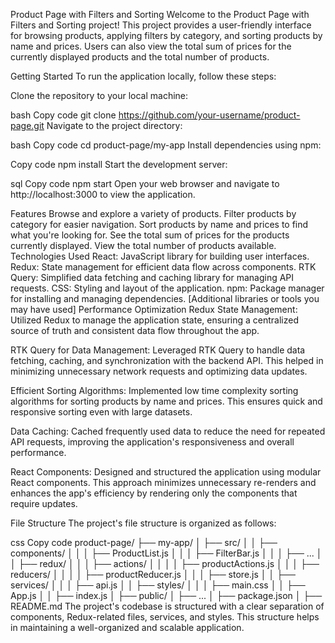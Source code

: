 Product Page with Filters and Sorting
Welcome to the Product Page with Filters and Sorting project! This project provides a user-friendly interface for browsing products, applying filters by category, and sorting products by name and prices. Users can also view the total sum of prices for the currently displayed products and the total number of products.

Getting Started
To run the application locally, follow these steps:

Clone the repository to your local machine:

bash
Copy code
git clone https://github.com/your-username/product-page.git
Navigate to the project directory:

bash
Copy code
cd product-page/my-app
Install dependencies using npm:

Copy code
npm install
Start the development server:

sql
Copy code
npm start
Open your web browser and navigate to http://localhost:3000 to view the application.

Features
Browse and explore a variety of products.
Filter products by category for easier navigation.
Sort products by name and prices to find what you're looking for.
See the total sum of prices for the products currently displayed.
View the total number of products available.
Technologies Used
React: JavaScript library for building user interfaces.
Redux: State management for efficient data flow across components.
RTK Query: Simplified data fetching and caching library for managing API requests.
CSS: Styling and layout of the application.
npm: Package manager for installing and managing dependencies.
[Additional libraries or tools you may have used]
Performance Optimization
Redux State Management: Utilized Redux to manage the application state, ensuring a centralized source of truth and consistent data flow throughout the app.

RTK Query for Data Management: Leveraged RTK Query to handle data fetching, caching, and synchronization with the backend API. This helped in minimizing unnecessary network requests and optimizing data updates.

Efficient Sorting Algorithms: Implemented low time complexity sorting algorithms for sorting products by name and prices. This ensures quick and responsive sorting even with large datasets.

Data Caching: Cached frequently used data to reduce the need for repeated API requests, improving the application's responsiveness and overall performance.

React Components: Designed and structured the application using modular React components. This approach minimizes unnecessary re-renders and enhances the app's efficiency by rendering only the components that require updates.

File Structure
The project's file structure is organized as follows:

css
Copy code
product-page/
├── my-app/
│   ├── src/
│   │   ├── components/
│   │   │   ├── ProductList.js
│   │   │   ├── FilterBar.js
│   │   │   ├── ...
│   │   ├── redux/
│   │   │   ├── actions/
│   │   │   │   ├── productActions.js
│   │   │   ├── reducers/
│   │   │   │   ├── productReducer.js
│   │   │   ├── store.js
│   │   ├── services/
│   │   │   ├── api.js
│   │   ├── styles/
│   │   │   ├── main.css
│   │   ├── App.js
│   │   ├── index.js
│   ├── public/
│   ├── ...
│   ├── package.json
│   ├── README.md
The project's codebase is structured with a clear separation of components, Redux-related files, services, and styles. This structure helps in maintaining a well-organized and scalable application.
